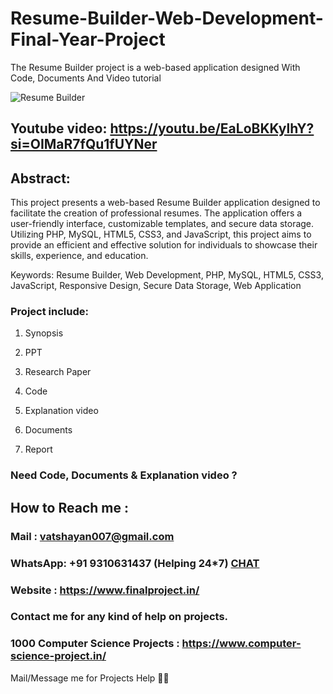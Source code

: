 # Resume-Builder-Web-Development-Final-Year-Project
The Resume Builder project is a web-based application designed With Code, Documents And Video tutorial

![Resume Builder ](https://github.com/user-attachments/assets/c38aef3d-160e-43c7-a72e-7000ea4632f5)

## Youtube video: https://youtu.be/EaLoBKKylhY?si=OIMaR7fQu1fUYNer

## Abstract: 
This project presents a web-based Resume Builder application designed to facilitate the creation of professional resumes. The application offers a user-friendly interface, customizable templates, and secure data storage. Utilizing PHP, MySQL, HTML5, CSS3, and JavaScript, this project aims to provide an efficient and effective solution for individuals to showcase their skills, experience, and education.

Keywords: Resume Builder, Web Development, PHP, MySQL, HTML5, CSS3, JavaScript, Responsive Design, Secure Data Storage, Web Application

### Project include: 

1. Synopsis

2. PPT

3. Research Paper


4. Code

5. Explanation video

6. Documents

7. Report


### Need Code, Documents & Explanation video ? 

## How to Reach me :

### Mail : vatshayan007@gmail.com 

### WhatsApp: +91 9310631437 (Helping 24*7) **[CHAT](https://wa.me/message/CHWN2AHCPMAZK1)** 

### Website : https://www.finalproject.in/

### Contact me for any kind of help on projects.
### 1000 Computer Science Projects : https://www.computer-science-project.in/


Mail/Message me for Projects Help 🙏🏻
